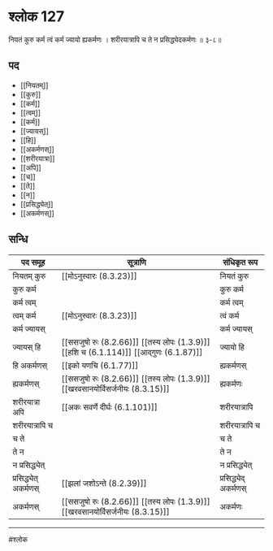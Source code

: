 # श्लोक 127

नियतं कुरु कर्म त्वं कर्म ज्यायो ह्यकर्मणः ।
शरीरयात्रापि च ते न प्रसिद्ध्येदकर्मणः ॥ ३-८॥


## पद 

- [[नियतम्]]
- [[कुरु]]
- [[कर्म]]
- [[त्वम्]]
- [[कर्म]]
- [[ज्यायस्]]
- [[हि]]
- [[अकर्मणस्]]
- [[शरीरयात्रा]]
- [[अपि]]
- [[च]]
- [[ते]]
- [[न]]
- [[प्रसिद्ध्येत्]]
- [[अकर्मणस्]]

## सन्धि

| पद समूह | सूत्राणि | संधिकृत रूप |
| ----- | ----- | ----- |
| नियतम् कुरु |  [[मोऽनुस्वारः (8.3.23)]] | नियतं कुरु |
| कुरु कर्म |  | कुरु कर्म |
| कर्म त्वम् |  | कर्म त्वम् |
| त्वम् कर्म |  [[मोऽनुस्वारः (8.3.23)]] | त्वं कर्म |
| कर्म ज्यायस् |  | कर्म ज्यायस् |
| ज्यायस् हि |  [[ससजुषो रुः (8.2.66)]] [[तस्य लोपः (1.3.9)]] [[हशि च (6.1.114)]] [[आद्गुणः (6.1.87)]] | ज्यायो हि |
| हि अकर्मणस् |  [[इको यणचि (6.1.77)]] | ह्यकर्मणस् |
| ह्यकर्मणस् |  [[ससजुषो रुः (8.2.66)]] [[तस्य लोपः (1.3.9)]] [[खरवसानयोर्विसर्जनीयः (8.3.15)]] | ह्यकर्मणः |
| शरीरयात्रा अपि |  [[अकः सवर्णे दीर्घः (6.1.101)]] | शरीरयात्रापि |
| शरीरयात्रापि च |  | शरीरयात्रापि च |
| च ते |  | च ते |
| ते न |  | ते न |
| न प्रसिद्ध्येत् |  | न प्रसिद्ध्येत् |
| प्रसिद्ध्येत् अकर्मणस् |  [[झलां जशोऽन्ते (8.2.39)]] | प्रसिद्ध्येद् अकर्मणस् |
| अकर्मणस् |  [[ससजुषो रुः (8.2.66)]] [[तस्य लोपः (1.3.9)]] [[खरवसानयोर्विसर्जनीयः (8.3.15)]] | अकर्मणः |


---

#श्लोक